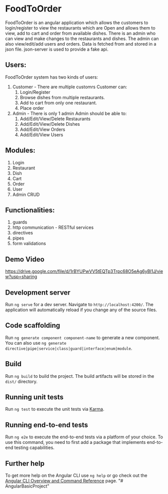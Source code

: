 # FoodToOrder
FoodToOrder is an angular application which allows the customers to login/register to view the restaurants which are Open and allows them to view, add to cart and order from available dishes. There is an admin who can view and make changes to the restaurants and dishes. The admin can also view/edit/add users and orders. Data is fetched from and stored in a json file. json-server is used to provide a fake api.

## Users:
FoodToOrder system has two kinds of users:
1. Customer - There are multiple customrs Customer can:
      1. Login/Register
      2. Browse dishes from multiple restaurants.
      3. Add to cart from only one restaurant.
      4. Place order
2. Admin - There is only 1 admin Admin should be able to:
      1. Add/Edit/View/Delete Restaurants
      2. Add/Edit/View/Delete Dishes
      3. Add/Edit/View Orders
      4. Add/Edit/View Users
     
## Modules:
1. Login
2. Restaurant
3. Dish
4. Cart
5. Order
6. User
7. Admin CRUD

## Functionalities:
1. guards
2. http communication - RESTful services
3. directives
4. pipes
5. form validations

## Demo Video
https://drive.google.com/file/d/1rBYUPwVV5tEQTp3Trpc68O5eAg6yBl1J/view?usp=sharing

## Development server

Run `ng serve` for a dev server. Navigate to `http://localhost:4200/`. The application will automatically reload if you change any of the source files.

## Code scaffolding

Run `ng generate component component-name` to generate a new component. You can also use `ng generate directive|pipe|service|class|guard|interface|enum|module`.

## Build

Run `ng build` to build the project. The build artifacts will be stored in the `dist/` directory.

## Running unit tests

Run `ng test` to execute the unit tests via [Karma](https://karma-runner.github.io).

## Running end-to-end tests

Run `ng e2e` to execute the end-to-end tests via a platform of your choice. To use this command, you need to first add a package that implements end-to-end testing capabilities.

## Further help

To get more help on the Angular CLI use `ng help` or go check out the [Angular CLI Overview and Command Reference](https://angular.io/cli) page.
"# AngularBasicProject" 
